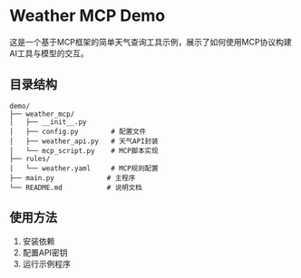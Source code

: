 # Weather MCP Demo

这是一个基于MCP框架的简单天气查询工具示例，展示了如何使用MCP协议构建AI工具与模型的交互。

## 目录结构
```
demo/
├── weather_mcp/
│   ├── __init__.py
│   ├── config.py        # 配置文件
│   ├── weather_api.py   # 天气API封装
│   └── mcp_script.py    # MCP脚本实现
├── rules/
│   └── weather.yaml     # MCP规则配置
├── main.py             # 主程序
└── README.md           # 说明文档
```

## 使用方法
1. 安装依赖
2. 配置API密钥
3. 运行示例程序 